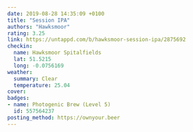 ```yaml
---
date: 2019-08-28 14:35:09 +0100
title: "Session IPA"
authors: "Hawksmoor"
rating: 3.25
link: https://untappd.com/b/hawksmoor-session-ipa/2875692
checkin:
  name: Hawksmoor Spitalfields
  lat: 51.5215
  long: -0.0756169
weather:
  summary: Clear
  temperature: 25.04
cover: 
badges:
- name: Photogenic Brew (Level 5)
  id: 557564237
posting_method: https://ownyour.beer
---
```

